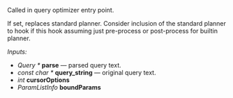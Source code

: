 Called in query optimizer entry point.

If set, replaces standard planner. Consider inclusion of the standard planner to hook 
if this hook assuming just pre-process or post-process for builtin planner.

*Inputs:*

* <i>Query *</i> <b>parse</b> — parsed query text.
* <i>const char *</i> <b>query_string</b> — original query text.
* <i>int</i> <b>cursorOptions</b>
* <i>ParamListInfo</i> <b>boundParams</b>
